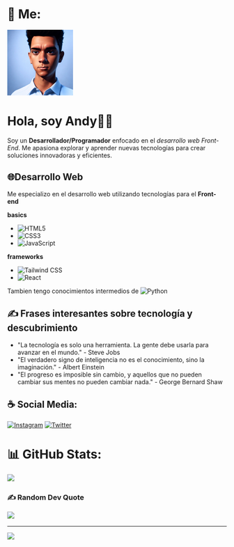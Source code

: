 # 🤺 Me:

<img width='30%' src="Lumii_20230519_183015512.jpg">

  
# Hola, soy Andy🧑🏻
Soy un **Desarrollador/Programador** enfocado en el *desarrollo web Front-End*. Me apasiona explorar y aprender nuevas tecnologías para crear soluciones innovadoras y eficientes.

## 🌐Desarrollo Web
Me especializo en el desarrollo web utilizando tecnologías para el **Front-end**

**basics**
- ![HTML5](https://img.shields.io/badge/html5-F13300.svg?style=for-the-badge&logo=html5&logoColor=white)
- ![CSS3](https://img.shields.io/badge/css3-0022aa.svg?style=for-the-badge&logo=css3&logoColor=white)
- ![JavaScript](https://img.shields.io/badge/javascript-%23323330.svg?style=for-the-badge&logo=javascript&logoColor=%23F7DF1E)

**frameworks**
- ![Tailwind CSS](https://img.shields.io/badge/TailwindCSS-eeeeff.svg?style=for-the-badge&logo=tailwindcss&logoColor=00aaff)
- ![React](https://img.shields.io/badge/react-000533.svg?style=for-the-badge&logo=react&logoColor=1BCAE9)

Tambien tengo conocimientos intermedios de ![Python](https://img.shields.io/badge/python-2270Aa?style=for-the-badge&logo=python&logoColor=ffdd54) 

## ✍️ Frases interesantes sobre tecnología y descubrimiento

- "La tecnología es solo una herramienta. La gente debe usarla para avanzar en el mundo." - Steve Jobs
- "El verdadero signo de inteligencia no es el conocimiento, sino la imaginación." - Albert Einstein
- "El progreso es imposible sin cambio, y aquellos que no pueden cambiar sus mentes no pueden cambiar nada." - George Bernard Shaw


##  ☕ Social Media:
[![Instagram](https://img.shields.io/badge/Instagram-%23E4405F.svg?logo=Instagram&logoColor=white)](https://instagram.com/andy05.2.2) [![Twitter](https://img.shields.io/badge/Twitter-%231DA1F2.svg?logo=Twitter&logoColor=white)](https://twitter.com/4nd1) 

# 📊 GitHub Stats:
![](https://github-readme-stats.vercel.app/api/top-langs/?username=andev-code&theme=dark&hide_border=false&include_all_commits=false&count_private=false&layout=compact)

### ✍️ Random Dev Quote
![](https://quotes-github-readme.vercel.app/api?type=vetical&theme=radical)

---
[![](https://visitcount.itsvg.in/api?id=4nd1-dev&icon=5&color=6)](https://visitcount.itsvg.in)
